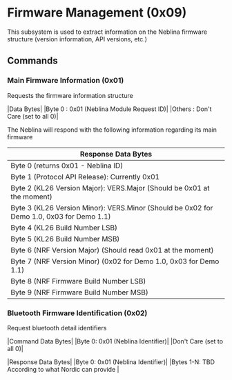 # Firmware Management (0x09)

This subsystem is used to extract information on the Neblina firmware structure (version information, API versions, etc.)

## Commands

### Main Firmware Information (0x01)

Requests the firmware information structure

|Data Bytes|
|Byte 0 : 0x01 (Neblina Module Request ID)|
|Others : Don't Care (set to all 0)|

The Neblina will respond with the following information regarding its main firmware

|Response Data Bytes|
|----|
|Byte 0 (returns 0x01 - Neblina ID)|
|Byte 1 (Protocol API Release): Currently 0x01|
|Byte 2 (KL26 Version Major): VERS.Major (Should be 0x01 at the moment)|
|Byte 3 (KL26 Version Minor): VERS.Minor (Should be 0x02 for Demo 1.0, 0x03 for Demo 1.1)|
|Byte 4 (KL26 Build Number LSB)|
|Byte 5 (KL26 Build Number MSB)|
|Byte 6 (NRF Version Major) (Should read 0x01 at the moment)|
|Byte 7 (NRF Version Minor) (0x02 for Demo 1.0, 0x03 for Demo 1.1)|
|Byte 8 (NRF Firmware Build Number LSB)|
|Byte 9 (NRF Firmware Build Number MSB)|

### Bluetooth Firmware Identification (0x02)

Request bluetooth detail identifiers

|Command Data Bytes|
|Byte 0: 0x01 (Neblina Identifier)|
|Don't Care (set to all 0)|

|Response Data Bytes|
|Byte 0: 0x01 (Neblina Identifier)|
|Bytes 1-N: TBD According to what Nordic can provide |

### 
